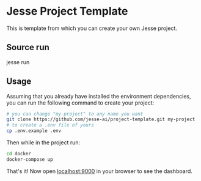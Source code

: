 # Jesse Project Template

This is template from which you can create your own Jesse project. 

## Source run
jesse run

## Usage
Assuming that you already have installed the environment dependencies, you can run the following command to create your project:

```sh
# you can change "my-project" to any name you want
git clone https://github.com/jesse-ai/project-template.git my-project
# to create a .env file of yours
cp .env.example .env
```

Then while in the project run:

```sh
cd docker
docker-compose up
```

That's it! Now open [localhost:9000](http://localhost:9000) in your browser to see the dashboard. 